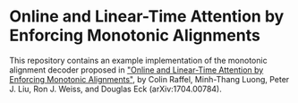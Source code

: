 # Online and Linear-Time Attention by Enforcing Monotonic Alignments

This repository contains an example implementation of the monotonic alignment decoder proposed in ["Online and Linear-Time Attention by Enforcing Monotonic Alignments"](https://arxiv.org/abs/1704.00784), by Colin Raffel, Minh-Thang Luong, Peter J. Liu, Ron J. Weiss, and Douglas Eck (arXiv:1704.00784).
